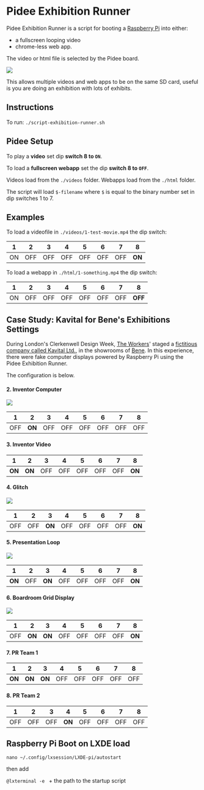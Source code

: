 # Pidee Exhibition Runner

Pidee Exhibition Runner is a script for booting a [Raspberry Pi](https://www.raspberrypi.org/) into either: 

- a fullscreen looping video
- chrome-less web app.

The video or html file is selected by the Pidee board. 

![](http://cms.theworkers.net/image/resize-width-micro-0/images/_c170010-2-5773e5f37fc9a.jpg)

This allows multiple videos and web apps to be on the same SD card, useful is you are doing an exhibition with lots of exhibits.

## Instructions

To run: `./script-exhibition-runner.sh`

## Pidee Setup

To play a __video__ set dip __switch 8 to `ON`__.  

To load a __fullscreen webapp__ set the dip __switch 8 to `OFF`__.

Videos load from the `./videos` folder. Webapps load from the `./html` folder.

The script will load `$-filename` where `$` is equal to the binary number set in dip switches 1 to 7.

## Examples

To load a videofile in `./videos/1-test-movie.mp4` the dip switch:

|1|2|3|4|5|6|7|__8__|
|---|---|---|---|---|---|---|---|
|ON|OFF|OFF|OFF|OFF|OFF|OFF|__ON__|

To load a webapp in `./html/1-something.mp4` the dip switch:

|1|2|3|4|5|6|7|__8__|
|---|---|---|---|---|---|---|---|
|ON|OFF|OFF|OFF|OFF|OFF|OFF|__OFF__|

## Case Study: Kavital for Bene's Exhibitions Settings

During London's Clerkenwell Design Week, [The Workers](http://theworkers.net/)' staged a [fictitious company called Kavital Ltd.](http://theworkers.net/kavital), in the showrooms of [Bene](http://bene.com/). In this experience, there were fake computer displays powered by Raspberry Pi using the Pidee Exhibition Runner. 

The configuration is below.


#### 2. Inventor Computer

![](http://cms.theworkers.net/image/resize-width-micro-0/images/_dsc9817-577507bc1a5f3.jpg)

|1|2|3|4|5|6|7|8|
|---|---|---|---|---|---|---|---|
|OFF|__ON__|OFF|OFF|OFF|OFF|OFF|OFF|

#### 3. Inventor Video

|1|2|3|4|5|6|7|8|
|---|---|---|---|---|---|---|---|
|__ON__|__ON__|OFF|OFF|OFF|OFF|OFF|__ON__|

#### 4. Glitch

![](http://cms.theworkers.net/image/resize-width-micro-0/images/_dsc9829-577507e06b65e.jpg)

|1|2|3|4|5|6|7|8|
|---|---|---|---|---|---|---|---|
|OFF|OFF|__ON__|OFF|OFF|OFF|OFF|__ON__|

#### 5. Presentation Loop

![](http://cms.theworkers.net/image/resize-width-micro-0/images/_dsc9812-57750929986cb.jpg)

|1|2|3|4|5|6|7|8|
|---|---|---|---|---|---|---|---|
|__ON__|OFF|__ON__|OFF|OFF|OFF|OFF|__ON__|

#### 6. Boardroom Grid Display

![](http://cms.theworkers.net/image/resize-width-micro-0/images/p5230159-577509ddd8d34.jpg)


|1|2|3|4|5|6|7|8|
|---|---|---|---|---|---|---|---|
|OFF|__ON__|__ON__|OFF|OFF|OFF|OFF|__ON__|

#### 7. PR Team 1

|1|2|3|4|5|6|7|8|
|---|---|---|---|---|---|---|---|
|__ON__|__ON__|__ON__|OFF|OFF|OFF|OFF|OFF|

#### 8. PR Team 2

|1|2|3|4|5|6|7|8|
|---|---|---|---|---|---|---|---|
|OFF|OFF|OFF|__ON__|OFF|OFF|OFF|OFF|


## Raspberry Pi Boot on LXDE load

`nano ~/.config/lxsession/LXDE-pi/autostart` 

then add

`@lxterminal -e ` + the path to the startup script

